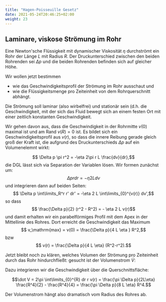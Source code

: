 ```yaml
---
title: "Hagen-Poisseuille Gesetz"
date: 2021-05-24T20:46:25+02:00
weight: 23
---
```

## Laminare, viskose Strömung im Rohr
Eine Newton'sche Flüssigkeit mit dynamischer Viskosität $\eta$ durchströmt 
ein Rohr der Länge $L$ mit Radius $R$. Der Druckunterschied zwischen den
beiden Rohrenden sei $\Delta p$ und die beiden Rohrenden befinden sich
auf gleicher Höhe.

Wir wollen jetzt bestimmen
   * wie das Geschwindigkeitsprofil der Strömung im Rohr ausschaut und
   * wie die Flüssigkeitsmenge pro Zeiteinheit von dem Rohrquerschnitt abhängt.

Die Strömung soll laminar (also wirbelfrei) und stationär sein (d.h. die Geschwindigkeit, mit der sich
das Fluid bewegt sich an einem festen Ort mit einer zeitlich konstanten Geschwindigkeit. 


Wir gehen davon aus, dass die Geschwindigkeit in der Rohrmitte $v(0)$ maximal ist und
am Rand $v(R)=0$ ist. Es bildet sich ein Geschwindigkeitsprofil aus $v(r)$, so dass
die innere Reibung gerade gleich groß der Kraft ist, die aufgrund des Druckunterschieds
$\Delta p$ auf ein Volumenelemnt wirkt:

$$ \Delta p \pi r^2  = -\eta 2\pi r L \frac{dv}{dr},$$
die DGL lässt sich via Separation der Variablen lösen. Wir formen zunächst um:
$$ \Delta p r dr     = -\eta 2 L dv$$
und integrieren dann auf beiden Seiten:
$$ \Delta p \int\limits_R^r r' dr' = -\eta 2 L \int\limits_{0}^{v(r)} dv',$$
so dass 
$$ \frac{\Delta p}{2} (r^2 - R^2) = - \eta 2 L v(r)$$
und damit erhalten wir ein parabelförmiges Profil mit dem Apex in der 
Mittellinie des Rohres. Dort erreicht die Geschwindigkeit das Maximum 
$$ v_\mathrm{max} = v(0) = \frac{\Delta p}{4 L \eta } R^2,$$
bzw
$$ v(r) = \frac{\Delta p}{4 L \eta} (R^2-r^2).$$

Jetzt bleibt noch zu klären, welches Volumen der Strömung pro Zeiteinheit
durch das Rohr hindurchfließt:  gesucht ist der Volumenstrom $\dot{V}$: 

Dazu integrieren wir die Geschwindigkeit über die Querschnittsfläche:


$$\dot V  = 2\pi \int\limits_{0}^{R} dr r v(r) = \frac{\pi \Delta p}{2L\eta} \frac{R^4}{2} - \frac{R^4}{4} = \frac{\pi \Delta p}{8 L \eta} R^4.$$

Der Volumenstrom hängt also dramatisch vom Radius des Rohres ab. 


